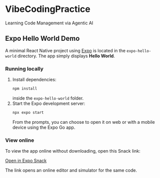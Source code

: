 # VibeCodingPractice
Learning Code Management via Agentic AI

## Expo Hello World Demo

A minimal React Native project using [Expo](https://expo.dev/) is located in the `expo-hello-world` directory. The app simply displays **Hello World**.

### Running locally
1. Install dependencies:
   ```bash
   npm install
   ```
   inside the `expo-hello-world` folder.
2. Start the Expo development server:
   ```bash
   npx expo start
   ```
   From the prompts, you can choose to open it on web or with a mobile device using the Expo Go app.

### View online
To view the app online without downloading, open this Snack link:

[Open in Expo Snack](https://snack.expo.dev/?platform=web&code=import%20React%20from%20'react'%3B%0Aimport%20%7B%20Text%2C%20View%2C%20StyleSheet%20%7D%20from%20'react-native'%3B%0A%0Aexport%20default%20function%20App()%20%7B%0A%20%20return%20(%0A%20%20%20%20%3CView%20style%3D%7Bstyles.container%7D%3E%0A%20%20%20%20%20%20%3CText%3EHello%20World%3C%2FText%3E%0A%20%20%20%20%3C%2FView%3E%0A%20%20)%3B%0A%7D%0A%0Aconst%20styles%20%3D%20StyleSheet.create(%7B%0A%20%20container%3A%20%7B%0A%20%20%20%20flex%3A%201%2C%0A%20%20%20%20justifyContent%3A%20'center'%2C%0A%20%20%20%20alignItems%3A%20'center'%2C%0A%20%20%7D%2C%0A%7D)%3B%0A)

The link opens an online editor and simulator for the same code.

